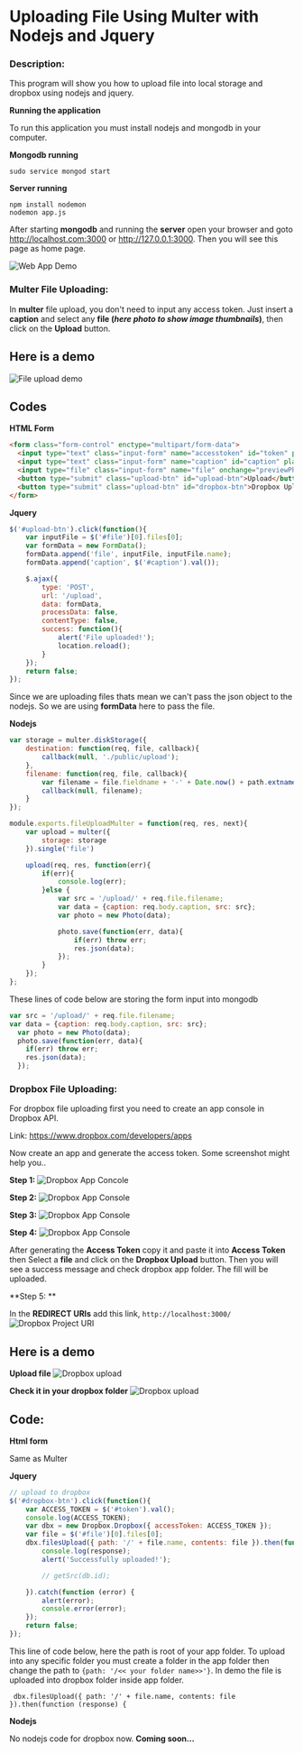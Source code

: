 Uploading File Using Multer with Nodejs and Jquery
=========

### Description:
This program will show you how to upload file into local storage and dropbox using nodejs and jquery.

**Running the application**

To run this application you must install nodejs and mongodb in your computer.

**Mongodb running**
```
sudo service mongod start
```

**Server running**
```
npm install nodemon
nodemon app.js
```
After starting **mongodb** and running the **server** open your browser and goto http://localhost.com:3000 or http://127.0.0.1:3000. Then you will see this page as home page.

![Web App Demo](https://dl.dropbox.com/s/23d8f8744blmozb/filupload.png?dl=0)

### Multer File Uploading:

In **multer** file upload, you don't need to input any access token. Just insert a **caption** and select any **file (*here photo to show image thumbnails*)**, then click on the **Upload** button.

## Here is a demo

![File upload demo](https://dl.dropbox.com/s/xpbba15bk4gfpao/uploadimage.png?dl=0)

## Codes

**HTML Form**
```html
<form class="form-control" enctype="multipart/form-data">
  <input type="text" class="input-form" name="accesstoken" id="token" placeholder="Access token">
  <input type="text" class="input-form" name="caption" id="caption" placeholder="Photo caption">
  <input type="file" class="input-form" name="file" onchange="previewPhoto()" id="file">
  <button type="submit" class="upload-btn" id="upload-btn">Upload</button>
  <button type="submit" class="upload-btn" id="dropbox-btn">Dropbox Upload</button>
</form>
```

**Jquery**
```javascript
$('#upload-btn').click(function(){
    var inputFile = $('#file')[0].files[0];
    var formData = new FormData();
    formData.append('file', inputFile, inputFile.name);
    formData.append('caption', $('#caption').val());

    $.ajax({
        type: 'POST',
        url: '/upload',
        data: formData,
        processData: false,
        contentType: false,
        success: function(){
            alert('File uploaded!');
            location.reload();
        }
    });
    return false;
});
```
Since we are uploading files thats mean we can't pass the json object to the nodejs. So we are using **formData** here to pass the file.

**Nodejs**
```javascript
var storage = multer.diskStorage({
    destination: function(req, file, callback){
        callback(null, './public/upload');
    },
    filename: function(req, file, callback){
        var filename = file.fieldname + '-' + Date.now() + path.extname(file.originalname);
        callback(null, filename);
    }
});

module.exports.fileUploadMulter = function(req, res, next){
    var upload = multer({
        storage: storage
    }).single('file')

    upload(req, res, function(err){
        if(err){
            console.log(err);
        }else {
            var src = '/upload/' + req.file.filename;
            var data = {caption: req.body.caption, src: src};
            var photo = new Photo(data);

            photo.save(function(err, data){
                if(err) throw err;
                res.json(data);
            });
        }
    });
};
```
These lines of code below are storing the form input into mongodb
```javascript
var src = '/upload/' + req.file.filename;
var data = {caption: req.body.caption, src: src};
  var photo = new Photo(data);
  photo.save(function(err, data){
    if(err) throw err;
    res.json(data);
  });
```

### Dropbox File Uploading:

For dropbox file uploading first you need to create an app console in Dropbox API.

Link: https://www.dropbox.com/developers/apps

Now create an app and generate the access token. Some screenshot might help you..

**Step 1:**
![Dropbox App Concole](https://dl.dropbox.com/s/za6chfbyf6n2ex6/db0.png?dl=0)

**Step 2:**
![Dropbox App Console](https://dl.dropbox.com/s/2o402oeqxehu8o3/db1.png?dl=0)

**Step 3:**
![Dropbox App Console](https://dl.dropbox.com/s/l59zypamo37skxg/db2.png?dl=0)

**Step 4:**
![Dropbox App Console](https://dl.dropbox.com/s/ttsmvxp3cv2a7hm/db3.png?dl=0)

After generating the **Access Token** copy it and paste it into **Access Token** then Select a **file** and click on the **Dropbox Upload** button. Then you will see a success message and check dropbox app folder. The fill will be uploaded.

**Step 5: **

In the **REDIRECT URIs** add this link, `http://localhost:3000/`
![Dropbox Project URI](https://dl.dropbox.com/s/aplxg4orozm5ygo/redirectUri.png?dl=0)

## Here is a demo

**Upload file**
![Dropbox upload](https://dl.dropbox.com/s/p7y8ikgmsdvwkk1/dropbox_1.png?dl=0)

**Check it in your dropbox folder**
![Dropbox upload](https://dl.dropbox.com/s/w72i4cwgol4u8sy/honululu.png?dl=0)


## Code:

**Html form**

Same as Multer

**Jquery**
```javascript
// upload to dropbox
$('#dropbox-btn').click(function(){
    var ACCESS_TOKEN = $('#token').val();
    console.log(ACCESS_TOKEN);
    var dbx = new Dropbox.Dropbox({ accessToken: ACCESS_TOKEN });
    var file = $('#file')[0].files[0];
    dbx.filesUpload({ path: '/' + file.name, contents: file }).then(function (response) {
        console.log(response);
        alert('Successfully uploaded!');

        // getSrc(db.id);

    }).catch(function (error) {
        alert(error);
        console.error(error);
    });
    return false;
});
```
This line of code below, here the path is root of your app folder. To upload into any specific folder you must create a folder in the app folder then change the path to `{path: '/<< your folder name>>'}`. In demo the file is uploaded into dropbox folder inside app folder.

```
 dbx.filesUpload({ path: '/' + file.name, contents: file }).then(function (response) {
```
**Nodejs**

No nodejs code for dropbox now. **Coming soon...**
